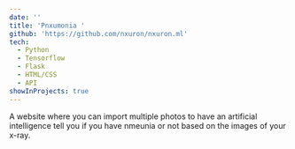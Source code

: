 ```yaml
---
date: ''
title: 'Pnxumonia '
github: 'https://github.com/nxuron/nxuron.ml'
tech:
  - Python
  - Tensorflow
  - Flask
  - HTML/CSS
  - API
showInProjects: true
---
```


A website where you can import multiple photos to have an artificial intelligence tell you if you have nmeunia or not based on the images of your x-ray.

